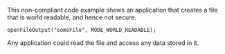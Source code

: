 
This non-compliant code example shows an application that creates a file
that is world readable, and hence not secure.

    openFileOutput("someFile", MODE_WORLD_READABLE);

Any application could read the file and access any data stored in it.
